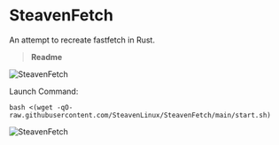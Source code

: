 # SteavenFetch
An attempt to recreate fastfetch in Rust.


> **Readme**


![SteavenFetch](screenshot.png)

Launch Command:

`bash <(wget -qO- raw.githubusercontent.com/SteavenLinux/SteavenFetch/main/start.sh)`

![SteavenFetch](screenshot.png)
